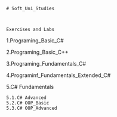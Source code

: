 	
	# Soft_Uni_Studies


	
	Exercises and Labs
	
1.Programing_Basic_C#

2.Programing_Basic_C++

3.Programing_Fundamentals_C#

4.Programinf_Fundamentals_Extended_C#

5.C# Fundamentals

	5.1.C# Advanced
	5.2.C# OOP_Basic
	5.3.C# OOP_Advanced

